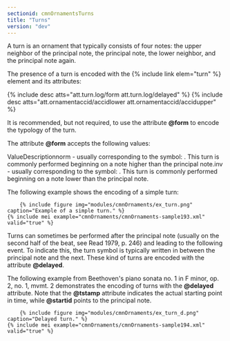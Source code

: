 ```yaml
---
sectionid: cmnOrnamentsTurns
title: "Turns"
version: "dev"
---
```


A turn is an ornament that typically consists of four notes: the upper neighbor of the principal note, the principal note, the lower neighbor, and the principal note again.

The presence of a turn is encoded with the {% include link elem="turn" %} element and its attributes:

  
{% include desc atts="att.turn.log/form att.turn.log/delayed" %} 
{% include desc atts="att.ornamentaccid/accidlower att.ornamentaccid/accidupper" %} 
 

It is recommended, but not required, to use the attribute **@form** to encode the typology of the turn.

The attribute **@form** accepts the following values:

 
ValueDescriptionnorm - usually corresponding to the symbol: . This turn is commonly
          performed beginning on a note higher than the principal note.inv - usually corresponding to the symbol: . This turn is commonly
          performed beginning on a note lower than the principal note. 

The following example shows the encoding of a simple turn:

        {% include figure img="modules/cmnOrnaments/ex_turn.png" caption="Example of a simple turn." %}
    {% include mei example="cmnOrnaments/cmnOrnaments-sample193.xml" valid="true" %}
    
Turns can sometimes be performed after the principal note (usually on the second half of the beat, see Read 1979, p. 246) and leading to the following event. To indicate this, the turn symbol is typically written in between the principal note and the next. These kind of turns are encoded with the attribute **@delayed**.

The following example from Beethoven's piano sonata no. 1 in F minor, op. 2, no. 1, mvmt. 2 demonstrates the encoding of turns with the **@delayed** attribute. Note that the **@tstamp** attribute indicates the actual starting point in time, while **@startid** points to the principal note.

        {% include figure img="modules/cmnOrnaments/ex_turn_d.png" caption="Delayed turn." %}
    {% include mei example="cmnOrnaments/cmnOrnaments-sample194.xml" valid="true" %}
    